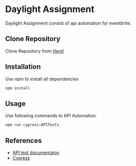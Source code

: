 # Daylight Assignment

Daylight Assignment consist of api automation for eventbrite.

## Clone Repository

Clone Repository from [Here!](https://github.com/gagandeepsingh26/daylight)

## Installation

Use npm to install all dependencies

```bash
npm install
```

## Usage
Use following commands to API Automation. 

```bash
npm run cypress:APITests
```

## References
- [API test documentaion](https://www.appsloveworld.com/free-online-sample-rest-api-url-for-testing/)
- [Cypress](https://docs.cypress.io/guides/overview/why-cypress)
